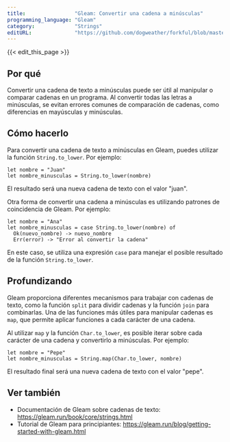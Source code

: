 ```yaml
---
title:                "Gleam: Convertir una cadena a minúsculas"
programming_language: "Gleam"
category:             "Strings"
editURL:              "https://github.com/dogweather/forkful/blob/master/content/es/gleam/converting-a-string-to-lower-case.md"
---
```


{{< edit_this_page >}}

## Por qué

Convertir una cadena de texto a minúsculas puede ser útil al manipular o comparar cadenas en un programa. Al convertir todas las letras a minúsculas, se evitan errores comunes de comparación de cadenas, como diferencias en mayúsculas y minúsculas.

## Cómo hacerlo

Para convertir una cadena de texto a minúsculas en Gleam, puedes utilizar la función `String.to_lower`. Por ejemplo:

```Gleam
let nombre = "Juan"
let nombre_minusculas = String.to_lower(nombre)
```
El resultado será una nueva cadena de texto con el valor "juan".

Otra forma de convertir una cadena a minúsculas es utilizando patrones de coincidencia de Gleam. Por ejemplo:

```Gleam
let nombre = "Ana"
let nombre_minusculas = case String.to_lower(nombre) of
  Ok(nuevo_nombre) -> nuevo_nombre
  Err(error) -> "Error al convertir la cadena"
```
En este caso, se utiliza una expresión `case` para manejar el posible resultado de la función `String.to_lower`.

## Profundizando

Gleam proporciona diferentes mecanismos para trabajar con cadenas de texto, como la función `split` para dividir cadenas y la función `join` para combinarlas. Una de las funciones más útiles para manipular cadenas es `map`, que permite aplicar funciones a cada carácter de una cadena.

Al utilizar `map` y la función `Char.to_lower`, es posible iterar sobre cada carácter de una cadena y convertirlo a minúsculas. Por ejemplo:

```Gleam
let nombre = "Pepe"
let nombre_minusculas = String.map(Char.to_lower, nombre)
```

El resultado final será una nueva cadena de texto con el valor "pepe".

## Ver también

- Documentación de Gleam sobre cadenas de texto: https://gleam.run/book/core/strings.html
- Tutorial de Gleam para principiantes: https://gleam.run/blog/getting-started-with-gleam.html